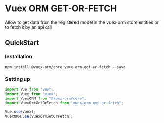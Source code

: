 # Vuex ORM GET-OR-FETCH
Allow to get data from the registered model in the vuex-orm store entities or to fetch it by an api call

## QuickStart

### Installation

	npm install @vuex-orm/core vuex-orm-get-or-fetch --save 

### Setting up

```js
import Vue from "vue";
import Vuex from "vuex";
import VuexORM from "@vuex-orm/core";
import VuexOrmGetOrFetch from "vuex-orm-get-or-fetch";

Vue.use(Vuex);
VuexORM.use(VuexOrmGetOrFetch);
```
